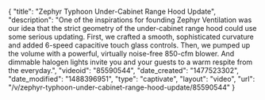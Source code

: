 {
    "title": "Zephyr Typhoon Under-Cabinet Range Hood Update",
    "description": "One of the inspirations for founding Zephyr Ventilation was our idea that the strict geometry of the under-cabinet range hood could use some serious updating. First, we crafted a smooth, sophisticated curvature and added 6-speed capacitive touch glass controls. Then, we pumped up the volume with a powerful, virtually noise-free 850-cfm blower. And dimmable halogen lights invite you and your guests to a warm respite from the everyday.",
    "videoid": "85590544",
    "date_created": "1477523302",
    "date_modified": "1488396951",
    "type": "captivate",
    "layout": "video",
    "url": "\/v\/zephyr-typhoon-under-cabinet-range-hood-update\/85590544"
}